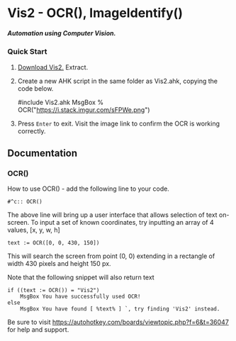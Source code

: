 # Vis2 - OCR(), ImageIdentify()
##### Automation using Computer Vision. 

### Quick Start
1. [Download Vis2.](https://github.com/iseahound/Vis2/archive/master.zip) Extract. 
2. Create a new AHK script in the same folder as Vis2.ahk, 
copying the code below. 

    #include Vis2.ahk
    MsgBox % OCR("https://i.stack.imgur.com/sFPWe.png")
    
3. Press ```Enter``` to exit. Visit the image link to confirm the OCR is working correctly. 

## Documentation
### OCR()
How to use OCR() - add the following line to your code.

    #^c:: OCR()

The above line will bring up a user interface that allows selection of text on-screen. 
To input a set of known coordinates, try inputting an array of 4 values, [x, y, w, h]

    text := OCR([0, 0, 430, 150])

This will search the screen from point (0, 0) extending in a rectangle of width 430 pixels and height 150 px. 

Note that the following snippet will also return text

    if ((text := OCR()) = "Vis2")
        MsgBox You have successfully used OCR!
    else
        MsgBox You have found [ %text% ] `, try finding 'Vis2' instead. 

Be sure to visit https://autohotkey.com/boards/viewtopic.php?f=6&t=36047 for help and support. 
